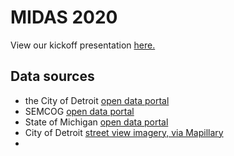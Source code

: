# MIDAS 2020

View our kickoff presentation [here.](https://drive.google.com/file/d/1W59wB0HQF6piCo1KIf9IBPkoEbiqGWg_/view)

## Data sources

- the City of Detroit [open data portal](https://data.detroitmi.gov)
- SEMCOG [open data portal](https://maps-semcog.opendata.arcgis.com/)
- State of Michigan [open data portal](http://gis-michigan.opendata.arcgis.com/)
- City of Detroit [street view imagery, via Mapillary](https://www.mapillary.com/app/?lat=42.360531496378115&lng=-83.08771575052504&z=11.038755789504547)
- 